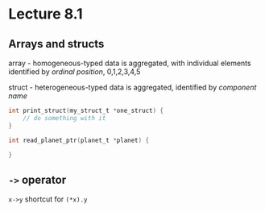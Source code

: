 # Lecture 8.1

## Arrays and structs

array - homogeneous-typed data is aggregated, with individual elements identified by *ordinal position*, 0,1,2,3,4,5

struct - heterogeneous-typed data is aggregated, identified by *component name*

```c
int print_struct(my_struct_t *one_struct) {
    // do something with it
}

int read_planet_ptr(planet_t *planet) {

}
```

## `->` operator

`x->y` shortcut for `(*x).y`